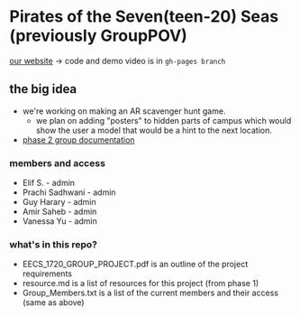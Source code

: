 #  Pirates of the Seven(teen-20) Seas (previously GroupPOV)
[our website](https://robots-make-art-too.github.io/Group-Pirates/) -> code and demo video is in `gh-pages branch`

## the big idea
* we're working on making an AR scavenger hunt game.
  * we plan on adding "posters" to hidden parts of campus which would show the user a model that would be a hint to the next location.
* [phase 2 group documentation](https://harmless-ruby-a60.notion.site/group-project-documentation-phase-2-d4aa35fb870242a5b9160f7c49a32a6b)

### members and access
* Elif S. - admin
* Prachi Sadhwani - admin
* Guy Harary - admin
* Amir Saheb - admin
* Vanessa Yu - admin

### what's in this repo?
* EECS_1720_GROUP_PROJECT.pdf is an outline of the project requirements
* resource.md is a list of resources for this project (from phase 1)
* Group_Members.txt is a list of the current members and their access (same as above)

